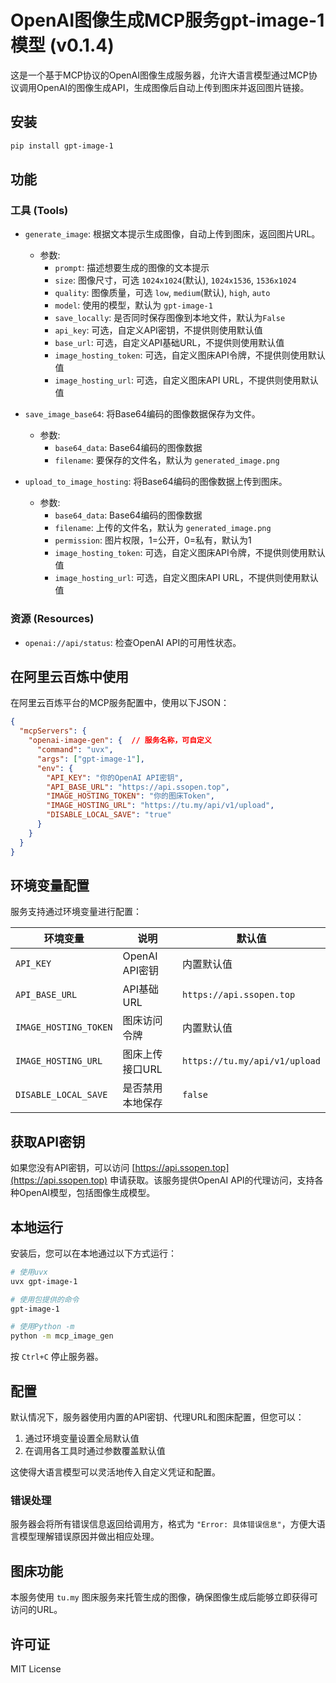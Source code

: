 # OpenAI图像生成MCP服务gpt-image-1模型 (v0.1.4)

这是一个基于MCP协议的OpenAI图像生成服务器，允许大语言模型通过MCP协议调用OpenAI的图像生成API，生成图像后自动上传到图床并返回图片链接。

## 安装

```bash
pip install gpt-image-1
```

## 功能

### 工具 (Tools)

- `generate_image`: 根据文本提示生成图像，自动上传到图床，返回图片URL。
  - 参数:
    - `prompt`: 描述想要生成的图像的文本提示
    - `size`: 图像尺寸，可选 `1024x1024`(默认), `1024x1536`, `1536x1024`
    - `quality`: 图像质量，可选 `low`, `medium`(默认), `high`, `auto`
    - `model`: 使用的模型，默认为 `gpt-image-1`
    - `save_locally`: 是否同时保存图像到本地文件，默认为`False`
    - `api_key`: 可选，自定义API密钥，不提供则使用默认值
    - `base_url`: 可选，自定义API基础URL，不提供则使用默认值
    - `image_hosting_token`: 可选，自定义图床API令牌，不提供则使用默认值
    - `image_hosting_url`: 可选，自定义图床API URL，不提供则使用默认值

- `save_image_base64`: 将Base64编码的图像数据保存为文件。
  - 参数:
    - `base64_data`: Base64编码的图像数据
    - `filename`: 要保存的文件名，默认为 `generated_image.png`

- `upload_to_image_hosting`: 将Base64编码的图像数据上传到图床。
  - 参数:
    - `base64_data`: Base64编码的图像数据
    - `filename`: 上传的文件名，默认为 `generated_image.png`
    - `permission`: 图片权限，1=公开，0=私有，默认为1
    - `image_hosting_token`: 可选，自定义图床API令牌，不提供则使用默认值
    - `image_hosting_url`: 可选，自定义图床API URL，不提供则使用默认值

### 资源 (Resources)

- `openai://api/status`: 检查OpenAI API的可用性状态。

## 在阿里云百炼中使用

在阿里云百炼平台的MCP服务配置中，使用以下JSON：

```json
{
  "mcpServers": {
    "openai-image-gen": {  // 服务名称，可自定义
      "command": "uvx",
      "args": ["gpt-image-1"],
      "env": {
        "API_KEY": "你的OpenAI API密钥",
        "API_BASE_URL": "https://api.ssopen.top",
        "IMAGE_HOSTING_TOKEN": "你的图床Token",
        "IMAGE_HOSTING_URL": "https://tu.my/api/v1/upload",
        "DISABLE_LOCAL_SAVE": "true"
      }
    }
  }
}
```

## 环境变量配置

服务支持通过环境变量进行配置：

| 环境变量 | 说明 | 默认值 |
|---------|------|-------|
| `API_KEY` | OpenAI API密钥 | 内置默认值 |
| `API_BASE_URL` | API基础URL | `https://api.ssopen.top` |
| `IMAGE_HOSTING_TOKEN` | 图床访问令牌 | 内置默认值 |
| `IMAGE_HOSTING_URL` | 图床上传接口URL | `https://tu.my/api/v1/upload` |
| `DISABLE_LOCAL_SAVE` | 是否禁用本地保存 | `false` |

## 获取API密钥

如果您没有API密钥，可以访问 [https://api.ssopen.top](https://api.ssopen.top) 申请获取。该服务提供OpenAI API的代理访问，支持各种OpenAI模型，包括图像生成模型。

## 本地运行

安装后，您可以在本地通过以下方式运行：

```bash
# 使用uvx
uvx gpt-image-1

# 使用包提供的命令
gpt-image-1

# 使用Python -m
python -m mcp_image_gen
```

按 `Ctrl+C` 停止服务器。

## 配置

默认情况下，服务器使用内置的API密钥、代理URL和图床配置，但您可以：
1. 通过环境变量设置全局默认值
2. 在调用各工具时通过参数覆盖默认值

这使得大语言模型可以灵活地传入自定义凭证和配置。

### 错误处理

服务器会将所有错误信息返回给调用方，格式为 `"Error: 具体错误信息"`，方便大语言模型理解错误原因并做出相应处理。

## 图床功能

本服务使用 `tu.my` 图床服务来托管生成的图像，确保图像生成后能够立即获得可访问的URL。

## 许可证

MIT License 